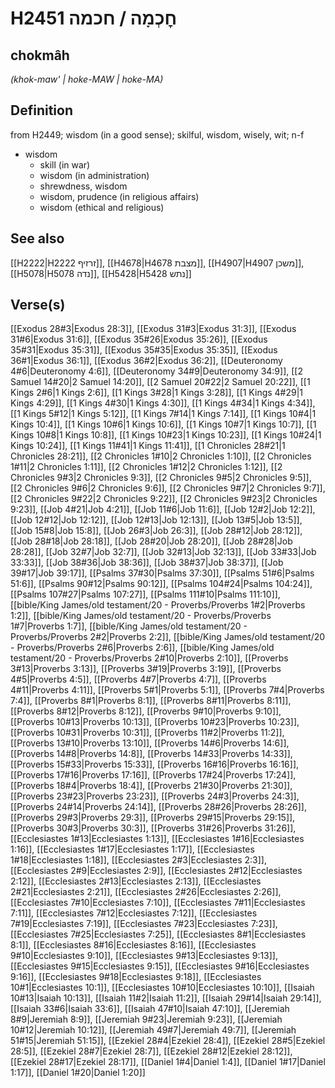 # H2451 חׇכְמָה / חכמה

## chokmâh

_(khok-maw' | hoke-MAW | hoke-MA)_

## Definition

from H2449; wisdom (in a good sense); skilful, wisdom, wisely, wit; n-f

- wisdom
  - skill (in war)
  - wisdom (in administration)
  - shrewdness, wisdom
  - wisdom, prudence (in religious affairs)
  - wisdom (ethical and religious)

## See also

[[H2222|H2222 זרזיף]], [[H4678|H4678 מצבת]], [[H4907|H4907 משכן]], [[H5078|H5078 נדה]], [[H5428|H5428 נתש]]

## Verse(s)

[[Exodus 28#3|Exodus 28:3]], [[Exodus 31#3|Exodus 31:3]], [[Exodus 31#6|Exodus 31:6]], [[Exodus 35#26|Exodus 35:26]], [[Exodus 35#31|Exodus 35:31]], [[Exodus 35#35|Exodus 35:35]], [[Exodus 36#1|Exodus 36:1]], [[Exodus 36#2|Exodus 36:2]], [[Deuteronomy 4#6|Deuteronomy 4:6]], [[Deuteronomy 34#9|Deuteronomy 34:9]], [[2 Samuel 14#20|2 Samuel 14:20]], [[2 Samuel 20#22|2 Samuel 20:22]], [[1 Kings 2#6|1 Kings 2:6]], [[1 Kings 3#28|1 Kings 3:28]], [[1 Kings 4#29|1 Kings 4:29]], [[1 Kings 4#30|1 Kings 4:30]], [[1 Kings 4#34|1 Kings 4:34]], [[1 Kings 5#12|1 Kings 5:12]], [[1 Kings 7#14|1 Kings 7:14]], [[1 Kings 10#4|1 Kings 10:4]], [[1 Kings 10#6|1 Kings 10:6]], [[1 Kings 10#7|1 Kings 10:7]], [[1 Kings 10#8|1 Kings 10:8]], [[1 Kings 10#23|1 Kings 10:23]], [[1 Kings 10#24|1 Kings 10:24]], [[1 Kings 11#41|1 Kings 11:41]], [[1 Chronicles 28#21|1 Chronicles 28:21]], [[2 Chronicles 1#10|2 Chronicles 1:10]], [[2 Chronicles 1#11|2 Chronicles 1:11]], [[2 Chronicles 1#12|2 Chronicles 1:12]], [[2 Chronicles 9#3|2 Chronicles 9:3]], [[2 Chronicles 9#5|2 Chronicles 9:5]], [[2 Chronicles 9#6|2 Chronicles 9:6]], [[2 Chronicles 9#7|2 Chronicles 9:7]], [[2 Chronicles 9#22|2 Chronicles 9:22]], [[2 Chronicles 9#23|2 Chronicles 9:23]], [[Job 4#21|Job 4:21]], [[Job 11#6|Job 11:6]], [[Job 12#2|Job 12:2]], [[Job 12#12|Job 12:12]], [[Job 12#13|Job 12:13]], [[Job 13#5|Job 13:5]], [[Job 15#8|Job 15:8]], [[Job 26#3|Job 26:3]], [[Job 28#12|Job 28:12]], [[Job 28#18|Job 28:18]], [[Job 28#20|Job 28:20]], [[Job 28#28|Job 28:28]], [[Job 32#7|Job 32:7]], [[Job 32#13|Job 32:13]], [[Job 33#33|Job 33:33]], [[Job 38#36|Job 38:36]], [[Job 38#37|Job 38:37]], [[Job 39#17|Job 39:17]], [[Psalms 37#30|Psalms 37:30]], [[Psalms 51#6|Psalms 51:6]], [[Psalms 90#12|Psalms 90:12]], [[Psalms 104#24|Psalms 104:24]], [[Psalms 107#27|Psalms 107:27]], [[Psalms 111#10|Psalms 111:10]], [[bible/King James/old testament/20 - Proverbs/Proverbs 1#2|Proverbs 1:2]], [[bible/King James/old testament/20 - Proverbs/Proverbs 1#7|Proverbs 1:7]], [[bible/King James/old testament/20 - Proverbs/Proverbs 2#2|Proverbs 2:2]], [[bible/King James/old testament/20 - Proverbs/Proverbs 2#6|Proverbs 2:6]], [[bible/King James/old testament/20 - Proverbs/Proverbs 2#10|Proverbs 2:10]], [[Proverbs 3#13|Proverbs 3:13]], [[Proverbs 3#19|Proverbs 3:19]], [[Proverbs 4#5|Proverbs 4:5]], [[Proverbs 4#7|Proverbs 4:7]], [[Proverbs 4#11|Proverbs 4:11]], [[Proverbs 5#1|Proverbs 5:1]], [[Proverbs 7#4|Proverbs 7:4]], [[Proverbs 8#1|Proverbs 8:1]], [[Proverbs 8#11|Proverbs 8:11]], [[Proverbs 8#12|Proverbs 8:12]], [[Proverbs 9#10|Proverbs 9:10]], [[Proverbs 10#13|Proverbs 10:13]], [[Proverbs 10#23|Proverbs 10:23]], [[Proverbs 10#31|Proverbs 10:31]], [[Proverbs 11#2|Proverbs 11:2]], [[Proverbs 13#10|Proverbs 13:10]], [[Proverbs 14#6|Proverbs 14:6]], [[Proverbs 14#8|Proverbs 14:8]], [[Proverbs 14#33|Proverbs 14:33]], [[Proverbs 15#33|Proverbs 15:33]], [[Proverbs 16#16|Proverbs 16:16]], [[Proverbs 17#16|Proverbs 17:16]], [[Proverbs 17#24|Proverbs 17:24]], [[Proverbs 18#4|Proverbs 18:4]], [[Proverbs 21#30|Proverbs 21:30]], [[Proverbs 23#23|Proverbs 23:23]], [[Proverbs 24#3|Proverbs 24:3]], [[Proverbs 24#14|Proverbs 24:14]], [[Proverbs 28#26|Proverbs 28:26]], [[Proverbs 29#3|Proverbs 29:3]], [[Proverbs 29#15|Proverbs 29:15]], [[Proverbs 30#3|Proverbs 30:3]], [[Proverbs 31#26|Proverbs 31:26]], [[Ecclesiastes 1#13|Ecclesiastes 1:13]], [[Ecclesiastes 1#16|Ecclesiastes 1:16]], [[Ecclesiastes 1#17|Ecclesiastes 1:17]], [[Ecclesiastes 1#18|Ecclesiastes 1:18]], [[Ecclesiastes 2#3|Ecclesiastes 2:3]], [[Ecclesiastes 2#9|Ecclesiastes 2:9]], [[Ecclesiastes 2#12|Ecclesiastes 2:12]], [[Ecclesiastes 2#13|Ecclesiastes 2:13]], [[Ecclesiastes 2#21|Ecclesiastes 2:21]], [[Ecclesiastes 2#26|Ecclesiastes 2:26]], [[Ecclesiastes 7#10|Ecclesiastes 7:10]], [[Ecclesiastes 7#11|Ecclesiastes 7:11]], [[Ecclesiastes 7#12|Ecclesiastes 7:12]], [[Ecclesiastes 7#19|Ecclesiastes 7:19]], [[Ecclesiastes 7#23|Ecclesiastes 7:23]], [[Ecclesiastes 7#25|Ecclesiastes 7:25]], [[Ecclesiastes 8#1|Ecclesiastes 8:1]], [[Ecclesiastes 8#16|Ecclesiastes 8:16]], [[Ecclesiastes 9#10|Ecclesiastes 9:10]], [[Ecclesiastes 9#13|Ecclesiastes 9:13]], [[Ecclesiastes 9#15|Ecclesiastes 9:15]], [[Ecclesiastes 9#16|Ecclesiastes 9:16]], [[Ecclesiastes 9#18|Ecclesiastes 9:18]], [[Ecclesiastes 10#1|Ecclesiastes 10:1]], [[Ecclesiastes 10#10|Ecclesiastes 10:10]], [[Isaiah 10#13|Isaiah 10:13]], [[Isaiah 11#2|Isaiah 11:2]], [[Isaiah 29#14|Isaiah 29:14]], [[Isaiah 33#6|Isaiah 33:6]], [[Isaiah 47#10|Isaiah 47:10]], [[Jeremiah 8#9|Jeremiah 8:9]], [[Jeremiah 9#23|Jeremiah 9:23]], [[Jeremiah 10#12|Jeremiah 10:12]], [[Jeremiah 49#7|Jeremiah 49:7]], [[Jeremiah 51#15|Jeremiah 51:15]], [[Ezekiel 28#4|Ezekiel 28:4]], [[Ezekiel 28#5|Ezekiel 28:5]], [[Ezekiel 28#7|Ezekiel 28:7]], [[Ezekiel 28#12|Ezekiel 28:12]], [[Ezekiel 28#17|Ezekiel 28:17]], [[Daniel 1#4|Daniel 1:4]], [[Daniel 1#17|Daniel 1:17]], [[Daniel 1#20|Daniel 1:20]]